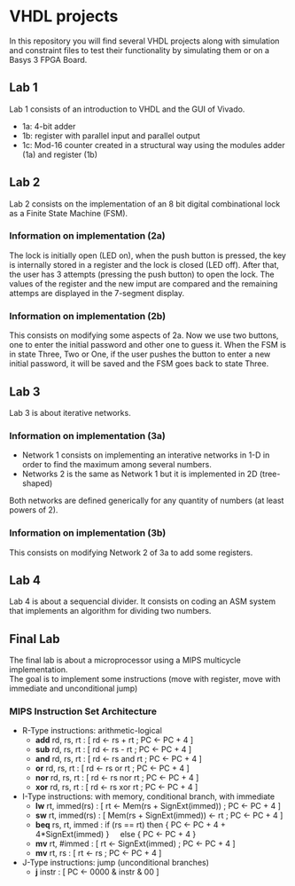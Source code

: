 # VHDL projects

In this repository you will find several VHDL projects along with simulation and constraint files to test their functionality by simulating them or on a Basys 3 FPGA Board.

## Lab 1

Lab 1 consists of an introduction to VHDL and the GUI of Vivado.

- 1a: 4-bit adder
- 1b: register with parallel input and parallel output
- 1c: Mod-16 counter created in a structural way using the modules adder (1a) and register (1b)

## Lab 2

Lab 2 consists on the implementation of an 8 bit digital combinational lock as a Finite State Machine (FSM).

### Information on implementation (2a)

The lock is initially open (LED on), when the push button is pressed, the key is internally stored in a register and the lock is closed (LED off). After that, the user has 3 attempts (pressing the push button) to open the lock. The values of the register and the new imput are compared and the remaining attemps are displayed in the 7-segment display.

### Information on implementation (2b)

This consists on modifying some aspects of 2a. Now we use two buttons, one to enter the initial password and other one to guess it. When the FSM is in state Three, Two or One, if the user pushes the button to enter a new initial password, it will be saved and the FSM goes back to state Three.

## Lab 3

Lab 3 is about iterative networks.

### Information on implementation (3a)

- Network 1 consists on implementing an interative networks in 1-D in order to find the maximum among several numbers.
- Networks 2 is the same as Network 1 but it is implemented in 2D (tree-shaped)

Both networks are defined generically for any quantity of numbers (at least powers of 2).

### Information on implementation (3b)

This consists on modifying Network 2 of 3a to add some registers.

## Lab 4

Lab 4 is about a sequencial divider. It consists on coding an ASM system that implements an algorithm for dividing two numbers.

## Final Lab

The final lab is about a microprocessor using a MIPS multicycle implementation. <br>
The goal is to implement some instructions (move with register, move with immediate and unconditional jump)

### MIPS Instruction Set Architecture

- R-Type instructions: arithmetic-logical
  - **add** rd, rs, rt : \[ rd <- rs + rt ; PC <- PC + 4 ]
  - **sub** rd, rs, rt : \[ rd <- rs - rt ; PC <- PC + 4 ]
  - **and** rd, rs, rt : \[ rd <- rs and rt ; PC <- PC + 4 ]
  - **or** rd, rs, rt : \[ rd <- rs or rt ; PC <- PC + 4 ]
  - **nor** rd, rs, rt : \[ rd <- rs nor rt ; PC <- PC + 4 ]
  - **xor** rd, rs, rt : \[ rd <- rs xor rt ; PC <- PC + 4 ]
- I-Type instructions: with memory, conditional branch, with immediate
  - **lw** rt, immed(rs) : \[ rt <- Mem(rs + SignExt(immed)) ; PC <- PC + 4 ]
  - **sw** rt, immed(rs) : \[ Mem(rs + SignExt(immed)) <- rt ; PC <- PC + 4 ]
  - **beq** rs, rt, immed : if (rs == rt) then { PC <- PC + 4 + 4*SignExt(immed) } &nbsp; &nbsp; else { PC <- PC + 4 }
  - **mv** rt, #immed : \[ rt <- SignExt(immed) ; PC <- PC + 4 ]
  - **mv** rt, rs : \[ rt <- rs ; PC <- PC + 4 ]
- J-Type instructions: jump (unconditional branches)
  - **j** instr : \[ PC <- 0000 & instr & 00 ]
  
 

  

  
